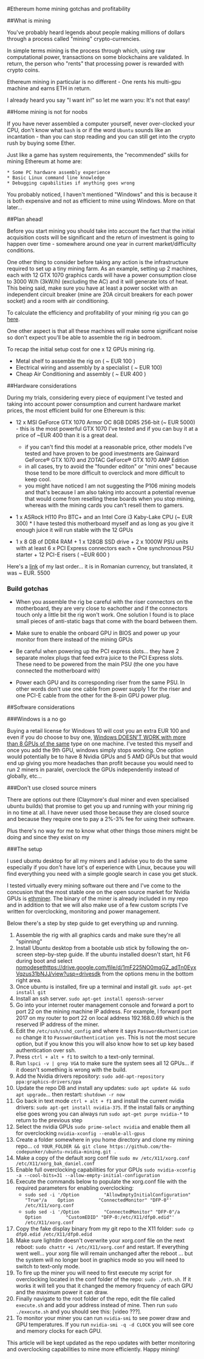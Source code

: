 #Ethereum home mining gotchas and profitability

##What is mining

You've probably heard legends about people making millions of dollars through a process called "mining" crypto-currencies. 

In simple terms mining is the process through which, using raw computational power, transactions on some blockchains are validated. In return, the person who "rents" that processing power is rewarded with crypto coins.

Ethereum mining in particular is no different - One rents his multi-gpu machine and earns ETH in return.

I already heard you say "I want in!" so let me warn you: It's not that easy!

##Home mining is not for noobs

If you have never assembled a computer yourself, never over-clocked your CPU, don't know what `bash` is or if the word `Ubuntu` sounds like an incantation - than you can stop reading and you can still get into the crypto rush by buying some Ether.

Just like a game has system requirements, the "recommended" skills for mining Ethereum at home are:
	
	* Some PC hardware assembly experience
	* Basic Linux command line knowledge
	* Debugging capabilities if anything goes wrong

You probably noticed, I haven't mentioned "Windows" and this is because it is both expensive and not as efficient to mine using Windows. More on that later...

##Plan ahead!

Before you start mining you should take into account the fact that the initial acquisition costs will be significant and the return of investment is going to happen over time - somewhere around one year in current market/difficulty conditions.

One other thing to consider before taking any action is the infrastructure required to set up a tiny mining farm. As an example, setting up 2 machines, each with 12 GTX 1070 graphics cards will have a power consumption close to 3000 W/h (3kW/h) (excluding the AC) and it will generate lots of heat. This being said, make sure you have at least a power socket with an independent circuit breaker (mine are 20A circuit breakers for each power socket) and a room with air conditioning.

To calculate the efficiency and profitability of your mining rig you can go [here](https://whattomine.com/).

One other aspect is that all these machines will make some significant noise so don't expect you'll be able to assemble the rig in bedroom.

To recap the initial setup cost for one x 12 GPUs mining rig.

- Metal shelf to assemble the rig on ( ~ EUR 100 )
- Electrical wiring and assembly by a specialist ( ~ EUR 100)
- Cheap Air Conditioning and assembly ( ~ EUR 400 )

##Hardware considerations

During my trials, considering every piece of equipment I've tested and taking into account power consumption and current hardware market prices, the most efficient build for one Ethereum is this: 

- 12 x MSI GeForce GTX 1070 Armor OC 8GB DDR5 256-bit (~ EUR 5000) - this is the most powerful GTX 1070 I've tested and if you can buy it at a price of ~EUR 400 than it is a great deal.
	* if you can't find this model at a reasonable price, other models I've tested and have proven to be good investments are Gainward GeForce® GTX 1070 and ZOTAC GeForce® GTX 1070 AMP Edition
	* in all cases, try to avoid the "founder editon" or "mini ones" because those tend to be more difficult to overclock and more difficult to keep cool.
	* you might have noticed I am not suggesting the P106 mining models and that's because I am also taking into account a potential revenue that would come from reselling these boards when you stop mining, whereas with the mining cards you can't resell them to gamers.

- 1 x ASRock H110 Pro BTC+ and an Intel Core i3 Kaby-Lake CPU (~ EUR 300) * I have tested this motherboard myself and as long as you give it enough juice it will run stable with the 12 GPUs

- 1 x 8 GB of DDR4 RAM + 1 x 128GB SSD drive + 2 x 1000W PSU units with at least 6 x PCI Express connectors each + One synchronous PSU starter + 12 PCI-E risers ( ~EUR 600 )

Here's a [link](https://drive.google.com/file/d/1uLYAuTzthcMYtxmntPM5zmdkDszUWUpN/view?usp=drivesdk) of my last order... it is in Romanian currency, but translated, it was ~ EUR. 5500

### Build gotchas

- When you assemble the rig be careful with the riser connectors on the motherboard, they are very close to eachother and if the connectors touch only a little bit the rig won't work. One solution I found is to place small pieces of anti-static bags that come with the board between them.

- Make sure to enable the onboard GPU in BIOS and power up your monitor from there instead of the mining GPUs

- Be careful when powering up the PCI express slots... they have 2 separate molex plugs that feed extra juice to the PCI Express slots. These need to be powered from the main PSU (the one you have connected the motherboard with)

- Power each GPU and its corresponding riser from the same PSU. In other words don't use one cable from power supply 1 for the riser and one PCI-E cable from the other for the 8-pin GPU power plug.

##Software considerations

###Windows is a no go

Buying a retail license for Windows 10 will cost you an extra EUR 100 and even if you do choose to buy one, [Windows DOESN'T WORK with more than 8 GPUs of the same](https://bitcointalk.org/index.php?topic=1939165.160) type on one machine. I've tested this myself and once you add the 9th GPU, windows simply stops working. One option would potentially be to have 8 Nvidia GPUs and 5 AMD GPUs but that would end up giving you more headaches than profit because you would need to run 2 miners in paralel, overclock the GPUs independently instead of globally, etc...

###Don't use closed source miners

There are options out there (Claymore's dual miner and even specialised ubuntu builds) that promise to get you up and running with your mining rig in no time at all. I have never used those because they are closed source and because they require one to pay a 2%-3% fee for using their software.

Plus there's no way for me to know what other things those miners might be doing and since they exist on my  

###The setup

I used ubuntu desktop for all my miners and I advise you to do the same especially if you don't have lot's of experience with Linux, because you will find everything you need with a simple google search in case you get stuck.

I tested virtually every mining software out there and I've come to the concusion that the most stable one on the open source market for Nvidia GPUs is [ethminer](https://github.com/ethereum-mining/ethminer). The binary of the miner is already included in my repo and in addition to that we will also make use of a few custom scripts I've written for overclocking, monitoring and power management.

Below there's a step by step guide to get everything up and running.

1. Assemble the rig with all graphics cards and make sure they're all "spinning"
2. Install Ubuntu desktop from a bootable usb stick by following the on-screen step-by-step guide. If the ubuntu installed doesn't start, hit F6 during boot and select [nomodeset]()https://drive.google.com/file/d/1mF225NO0mqGZ_adTn0EyxVqzus31bNJJ/view?usp=drivesdk from the options menu in the bottom right area.
2. Once ubuntu is installed, fire up a terminal and install git. `sudo apt-get install git`
3. Install an ssh server. `sudo apt-get install openssh-server`
4. Go into your internet router management console and forward a port to port 22 on the mining machine IP address. For example, I forward port 2017 on my router to port 22 on local address 192.168.0.69 which is the reserved IP address of the miner.
5. Edit the `/etc/ssh/sshd_config` and where it says `PasswordAuthentication no` change it to `PasswordAuthentication yes`. This is not the most secure option, but if you know this you will also know how to set up key based authentication over ssh.
6. Press `ctrl + alt + f1` to switch to a text-only terminal.
7. Run `lspci -v | grep VGA` to make sure the system sees all 12 GPUs... if it doesn't something is wrong with the build.
8. Add the Nvidia drivers repository: `sudo add-apt-repository ppa:graphics-drivers/ppa`
9. Update the repo DB and install any updates: `sudo apt update && sudo apt upgrade`... then restart: `shutdown -r now`
10. Go back in text mode `ctrl + alt + f1` and install the current nvidia drivers: `sudo apt-get install nvidia-375`. If the install fails or anything else goes wrong you can always run `sudo apt-get purge nvidia-*` to return to the previous step
11. Select the nvidia GPUs `sudo prime-select nvidia` and enable them all for overclocking `nvidia-xconfig --enable-all-gpus`
12. Create a folder somewhere in you home directory and clone my mining repo... `cd YOUR_FOLDER && git clone https://github.com/the-codepunker/ubuntu-nvidia-mining.git .` 
13. Make a copy of the default xorg conf file `sudo mv /etc/X11/xorg.conf /etc/X11/xorg_bak_daniel.conf`
14. Enable full overclocking capabilities for your GPUs `sudo nvidia-xconfig -a --cool-bits=31 --allow-empty-initial-configuration`
15. Execute the commands below to populate the xorg.conf file with the required parameters for enabling overclocking:
	- `sudo sed -i '/Option         "AllowEmptyInitialConfiguration" "True"/a    Option         "ConnectedMonitor" "DFP-0"' /etc/X11/xorg.conf`
	- `sudo sed -i '/Option         "ConnectedMonitor" "DFP-0"/a    Option         "CustomEDID" "DFP-0:/etc/X11/dfp0.edid"' /etc/X11/xorg.conf`
16. Copy the fake display binary from my git repo to the X11 folder: `sudo cp dfp0.edid /etc/X11/dfp0.edid`
17. Make sure lightdm doesn't overwrite your xorg.conf file on the next reboot: `sudo chattr +i /etc/X11/xorg.conf` and restart. If everything went well... your xorg file will remain unchanged after the reboot ... but the system will no longer boot in graphics mode so you will need to switch to text-only mode.
18. To fire up the miner you will need to first execute my script for overclocking located in the conf folder of the repo: `sudo ./eth.sh`. If it works it will tell you that it changed the memory frquency of each GPU and the maximum power it can draw.
19. Finally navigate to the root folder of the repo, edit the file called `execute.sh` and add your address instead of mine. Then run `sudo ./execute.sh` and you should see this: [video ???].
20. To monitor your miner you can run `nvidia-smi` to see power draw and GPU temperatures. If you run `nvidia-smi -q -d CLOCK` you will see core and memory clocks for each GPU.

This article will be kept updated as the repo updates with better monitoring and overclocking capabilities to mine more efficiently.
Happy mining!